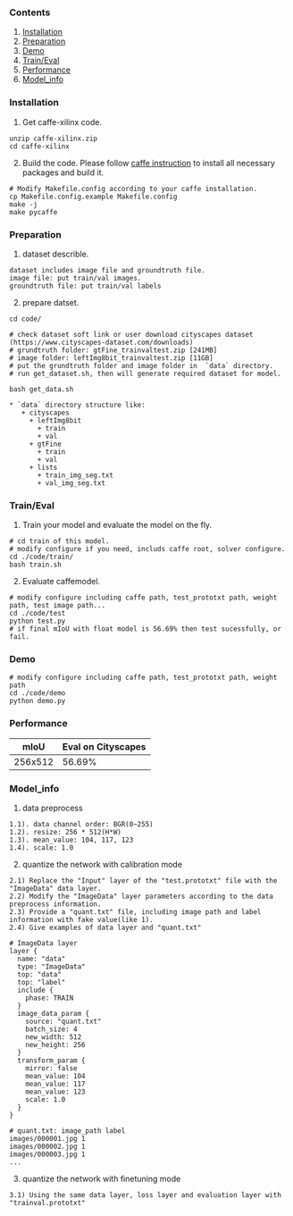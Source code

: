 ### Contents
1. [Installation](#installation)
2. [Preparation](#preparation)
3. [Demo](#demo)
4. [Train/Eval](#traineval)
5. [Performance](#performance)
6. [Model_info](#model_info)

### Installation
1. Get caffe-xilinx code.
  ```shell
  unzip caffe-xilinx.zip
  cd caffe-xilinx
  ```

2. Build the code. Please follow [caffe instruction](http://caffe.berkeleyvision.org/installation.html) to install all necessary packages and build it.
  ```shell
  # Modify Makefile.config according to your caffe installation.
  cp Makefile.config.example Makefile.config
  make -j
  make pycaffe
  ```

### Preparation

1. dataset describle.
  ```
  dataset includes image file and groundtruth file.
  image file: put train/val images.
  groundtruth file: put train/val labels
  ```
2. prepare datset.

  ```shell
  cd code/

  # check dataset soft link or user download cityscapes dataset (https://www.cityscapes-dataset.com/downloads)
  # grundtruth folder: gtFine_trainvaltest.zip [241MB]
  # image folder: leftImg8bit_trainvaltest.zip [11GB]
  # put the grundtruth folder and image folder in  `data` directory.
  # run get_dataset.sh, then will generate required dataset for model.

  bash get_data.sh 

  * `data` directory structure like:
     + cityscapes
       + leftImg8bit
         + train
         + val
       + gtFine
         + train
         + val
       + lists
         + train_img_seg.txt
         + val_img_seg.txt

  ```

### Train/Eval
1. Train your model and evaluate the model on the fly.
  ```shell
  # cd train of this model.
  # modify configure if you need, includs caffe root, solver configure.
  cd ./code/train/
  bash train.sh
  ```

2. Evaluate caffemodel.
  ```shell
  # modify configure including caffe path, test_prototxt path, weight path, test image path... 
  cd ./code/test
  python test.py
  # if final mIoU with float model is 56.69% then test sucessfully, or fail.
  ```

### Demo
  ```shell
  # modify configure including caffe path, test_prototxt path, weight path 
  cd ./code/demo
  python demo.py
  ```

### Performance

|mIoU | Eval on Cityscapes | 
|---- |----|
|256x512|56.69%|


### Model_info

1. data preprocess
```
1.1). data channel order: BGR(0~255)
1.2). resize: 256 * 512(H*W)
1.3). mean_value: 104, 117, 123
1.4). scale: 1.0
```

2. quantize the network with calibration mode
```
2.1) Replace the "Input" layer of the "test.prototxt" file with the "ImageData" data layer.
2.2) Modify the "ImageData" layer parameters according to the data preprocess information.
2.3) Provide a "quant.txt" file, including image path and label information with fake value(like 1).
2.4) Give examples of data layer and "quant.txt"

# ImageData layer
layer {
  name: "data"
  type: "ImageData"
  top: "data"
  top: "label"
  include {
    phase: TRAIN
  }
  image_data_param {
    source: "quant.txt"
    batch_size: 4
    new_width: 512
    new_height: 256
  }
  transform_param {
    mirror: false
    mean_value: 104
    mean_value: 117
    mean_value: 123
    scale: 1.0
  }
}

# quant.txt: image_path label
images/000001.jpg 1
images/000002.jpg 1
images/000003.jpg 1
...
```
3. quantize the network with finetuning mode
```
3.1) Using the same data layer, loss layer and evaluation layer with "trainval.prototxt"

```